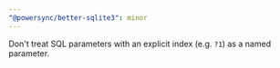 ```yaml
---
"@powersync/better-sqlite3": minor
---
```


Don't treat SQL parameters with an explicit index (e.g. `?1`) as a named parameter.
